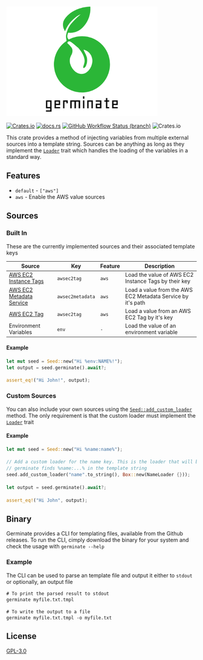 ![germinate](https://raw.githubusercontent.com/itmecho/germinate/master/logo.png)

[![Crates.io](https://img.shields.io/crates/v/germinate?style=flat-square&logo=rust)](https://crates.io/crates/germinate)
[![docs.rs](https://img.shields.io/badge/docs-latest-blue?style=flat-square)](https://docs.rs/germinate)
[![GitHub Workflow Status (branch)](https://img.shields.io/github/workflow/status/itmecho/germinate/CI/master?style=flat-square&logo=github)](https://github.com/itmecho/germinate/actions?query=workflow%3ACI)
![Crates.io](https://img.shields.io/crates/d/germinate?style=flat-square)

This crate provides a method of injecting variables from multiple external sources into a
template string. Sources can be anything as long as they implement the
[`Loader`](https://docs.rs/germinate/*/germinate/trait.Loader.html) trait which handles the
loading of the variables in a standard way.

## Features
* `default` - `["aws"]`
* `aws` - Enable the AWS value sources

## Sources
### Built In
These are the currently implemented sources and their associated template keys

| Source | Key | Feature | Description |
|-|-|-|-|
| [AWS EC2 Instance Tags](https://docs.aws.amazon.com/AWSEC2/latest/UserGuide/Using_Tags.html) | `awsec2tag` | `aws` | Load the value of AWS EC2 Instance Tags by their key |
| [AWS EC2 Metadata Service](https://docs.aws.amazon.com/AWSEC2/latest/UserGuide/instancedata-data-retrieval.html) | `awsec2metadata` | `aws` | Load a value from the AWS EC2 Metadata Service by it's path |
| [AWS EC2 Tag](https://docs.aws.amazon.com/AWSEC2/latest/UserGuide/Using_Tags.html) | `awsec2tag` | `aws` | Load a value from an AWS EC2 Tag by it's key |
| Environment Variables | `env` | `-` | Load the value of an environment variable |

#### Example
```rust
let mut seed = Seed::new("Hi %env:NAME%!");
let output = seed.germinate().await?;

assert_eq!("Hi John!", output);
```

### Custom Sources
You can also include your own sources using the
[`Seed::add_custom_loader`](https://docs.rs/germinate/*/germinate/struct.Seed.html#method.add_custom_loader)
method. The only requirement is that the custom loader must implement the
[`Loader`](https://docs.rs/germinate/*/germinate/trait.Loader.html) trait

#### Example
```rust
let mut seed = Seed::new("Hi %name:name%");

// Add a custom loader for the name key. This is the loader that will be used whenever
// germinate finds %name:...% in the template string
seed.add_custom_loader("name".to_string(), Box::new(NameLoader {}));

let output = seed.germinate().await?;

assert_eq!("Hi John", output);
```

## Binary
Germinate provides a CLI for templating files, available from the Github releases. To run the CLI, cimply download the binary for your system and check the usage with `germinate --help`

### Example

The CLI can be used to parse an template file and output it either to `stdout` or optionally, an output file

```
# To print the parsed result to stdout
germinate myfile.txt.tmpl

# To write the output to a file
germinate myfile.txt.tmpl -o myfile.txt
```

## License

[GPL-3.0](https://github.com/itmecho/germinate/blob/master/LICENSE)
